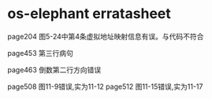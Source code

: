 # os-elephant erratasheet

page204 图5-24中第4条虚拟地址映射信息有误。与代码不符合



page453 第三行病句

page463 倒数第二行方向错误

page508 图11-9错误,实为11-12
page512 图11-15错误,实为11-17




